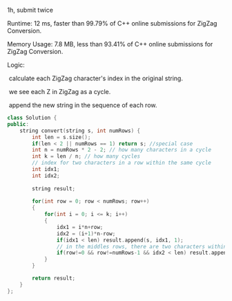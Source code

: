1h, submit twice

Runtime: 12 ms, faster than 99.79% of C++ online submissions for ZigZag Conversion.

Memory Usage: 7.8 MB, less than 93.41% of C++ online submissions for ZigZag Conversion.

Logic:

​	calculate each ZigZag character's index in the original string.

​	we see each Z in ZigZag as a cycle.

​	append the new string in the sequence of each row.

```c++
class Solution {
public:
    string convert(string s, int numRows) {
        int len = s.size();
        if(len < 2 || numRows == 1) return s; //special case
        int n = numRows * 2 - 2; // how many characters in a cycle
        int k = len / n; // how many cycles
		// index for two characters in a row within the same cycle
        int idx1; 
        int idx2;
        
        string result;
        
        for(int row = 0; row < numRows; row++)
        {
            for(int i = 0; i <= k; i++)
            {
                idx1 = i*n+row;
                idx2 = (i+1)*n-row;
                if(idx1 < len) result.append(s, idx1, 1);
                // in the middles rows, there are two characters within the same cycle
                if(row!=0 && row!=numRows-1 && idx2 < len) result.append(s, idx2, 1);
            }
        }

        return result;
    }
};
```

